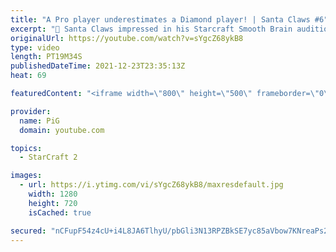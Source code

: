 ```yaml
---
title: "A Pro player underestimates a Diamond player! | Santa Claws #6"
excerpt: "🎅 Santa Claws impressed in his Starcraft Smooth Brain audition and has been granted an opportunity to be the next Smooth Brain. Will he impress or will his brain prove too wrinkled?   🎅 Santa Claws Playlist: https://www.youtube.com/playlist?list=PLFUDU8AOevUeWp37P_P5JW5JafF6mlcqh -- 🐷 Second Channel"
originalUrl: https://youtube.com/watch?v=sYgcZ68ykB8
type: video
length: PT19M34S
publishedDateTime: 2021-12-23T23:35:13Z
heat: 69

featuredContent: "<iframe width=\"800\" height=\"500\" frameborder=\"0\" src=\"https://www.youtube.com/embed/sYgcZ68ykB8\" allow=\"accelerometer; autoplay; encrypted-media; gyroscope; picture-in-picture\" allowfullscreen></iframe>"

provider:
  name: PiG
  domain: youtube.com

topics:
  - StarCraft 2

images:
  - url: https://i.ytimg.com/vi/sYgcZ68ykB8/maxresdefault.jpg
    width: 1280
    height: 720
    isCached: true

secured: "nCFupF54z4cU+i4L8JA6TlhyU/pbGli3N13RPZBkSE7yc85aVbow7KNreaPs2J4Zs/Mx2vXXfrHqzJjb3W19T8wUHZdhNA8kzo4v48/rtkhQKxBw6a9mKe+MMwCmuPeSP7LOSIz6rtfViNuV6VtZGs7WDCjJR99A6/19AZZnGvs5tPPR7kzqqQfSPlUJdmpAjnvd0i076w1ZsztJNxNI/EiHV8+OvLIeL/uWPx7x+ELqRXbbkzPh2YRcTSWK5PUOyXHcE1d4J4iAE+0fWsI+N2F/eaE8sHRWDOpoiRulJg1DaQukDB4vOVnyJYSTgW+iTeFlOWoz5SP8bVs5BSrTNFSKzFVHL11uReCOMNwek3OoFb6y3mieNf+0jERGCgwEqNYj381FCfyPonoLp11Rw8b2sv3OhmfixMqfzh3FLhI=;WN0Gt5z+6slJOWv2pwP8Rg=="
---
```


